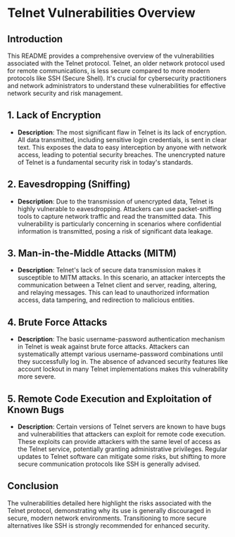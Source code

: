 # Telnet Vulnerabilities Overview

## Introduction
This README provides a comprehensive overview of the vulnerabilities associated with the Telnet protocol. Telnet, an older network protocol used for remote communications, is less secure compared to more modern protocols like SSH (Secure Shell). It's crucial for cybersecurity practitioners and network administrators to understand these vulnerabilities for effective network security and risk management.

## 1. Lack of Encryption
- **Description**: The most significant flaw in Telnet is its lack of encryption. All data transmitted, including sensitive login credentials, is sent in clear text. This exposes the data to easy interception by anyone with network access, leading to potential security breaches. The unencrypted nature of Telnet is a fundamental security risk in today's standards.

## 2. Eavesdropping (Sniffing)
- **Description**: Due to the transmission of unencrypted data, Telnet is highly vulnerable to eavesdropping. Attackers can use packet-sniffing tools to capture network traffic and read the transmitted data. This vulnerability is particularly concerning in scenarios where confidential information is transmitted, posing a risk of significant data leakage.

## 3. Man-in-the-Middle Attacks (MITM)
- **Description**: Telnet's lack of secure data transmission makes it susceptible to MITM attacks. In this scenario, an attacker intercepts the communication between a Telnet client and server, reading, altering, and relaying messages. This can lead to unauthorized information access, data tampering, and redirection to malicious entities.

## 4. Brute Force Attacks
- **Description**: The basic username-password authentication mechanism in Telnet is weak against brute force attacks. Attackers can systematically attempt various username-password combinations until they successfully log in. The absence of advanced security features like account lockout in many Telnet implementations makes this vulnerability more severe.

## 5. Remote Code Execution and Exploitation of Known Bugs
- **Description**: Certain versions of Telnet servers are known to have bugs and vulnerabilities that attackers can exploit for remote code execution. These exploits can provide attackers with the same level of access as the Telnet service, potentially granting administrative privileges. Regular updates to Telnet software can mitigate some risks, but shifting to more secure communication protocols like SSH is generally advised.

## Conclusion
The vulnerabilities detailed here highlight the risks associated with the Telnet protocol, demonstrating why its use is generally discouraged in secure, modern network environments. Transitioning to more secure alternatives like SSH is strongly recommended for enhanced security.                                                                                                                                                                                                                                                                                                                                                                                                                                                                                                                                                                                                                                                                                                                                                                                                                                                                                                                                                                                                                                                                                                                                                                                                                                                                                                                                                                                                                                                                                                                                                                                                                                                                                                                                                                                                                                                                                                                                                                                                                                                                                                                                                                                                                                                                                                                                                                                                                                                                                                                                                                                                                                                                                                                                                                                                                                                                                                                                                                                                                                                                                                                                                                                                                                                                                                                                                                                                                                                                                                                                                                                                                                                                                                                                                                                                                                                                                                                                                                                                                                                                                                                                                                                                                                                                                                                                                                                                                                                                                                                                                                                                                                                                                                                                                                                                                                                                                                                                                                                                                                                                                                                                                                                                                                                                                                                                                                                                                                                                                                                                                                                                                                                                                                                                                                                                                                                                                                                                                                                                                                                                                                                                                                                                                                                                                                                                                                                                                                                                                                                                                                                                                                                                                                                                                                                                                                                                                                                                                                                                                                                                                                                                                                                                                                                                                                                                                                                                                                                                                                                                                                                                                                                                                                                                                                                                                                                                                            
